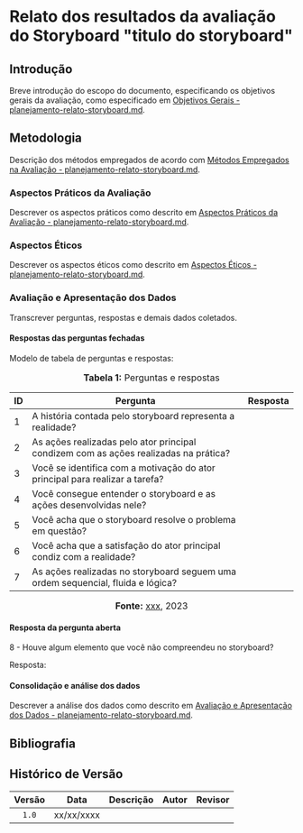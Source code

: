 # Relato dos resultados da avaliação do Storyboard "titulo do storyboard"

## Introdução

Breve introdução do escopo do documento, especificando os objetivos gerais da avaliação, como especificado em [Objetivos Gerais - planejamento-relato-storyboard.md](https://github.com/Interacao-Humano-Computador/2023.2-NotaLegal/blob/main/docs/design-avaliacao-desenvolvimento/planejamento-relato_storyboard.md#objetivos-gerais).

## Metodologia

Descrição dos métodos empregados de acordo com [Métodos Empregados na Avaliação - planejamento-relato-storyboard.md](https://github.com/Interacao-Humano-Computador/2023.2-NotaLegal/blob/main/docs/design-avaliacao-desenvolvimento/planejamento-relato_storyboard.md#m%C3%A9todos-empregados-na-avalia%C3%A7%C3%A3o).

### Aspectos Práticos da Avaliação

Descrever os aspectos práticos como descrito em [Aspectos Práticos da Avaliação - planejamento-relato-storyboard.md](https://github.com/Interacao-Humano-Computador/2023.2-NotaLegal/blob/main/docs/design-avaliacao-desenvolvimento/planejamento-relato_storyboard.md#aspectos-pr%C3%A1ticos-da-avalia%C3%A7%C3%A3o).

### Aspectos Éticos

Descrever os aspectos éticos como descrito em [Aspectos Éticos - planejamento-relato-storyboard.md](https://github.com/Interacao-Humano-Computador/2023.2-NotaLegal/blob/main/docs/design-avaliacao-desenvolvimento/planejamento-relato_storyboard.md#aspectos-%C3%A9ticos).

### Avaliação e Apresentação dos Dados

Transcrever perguntas, respostas e demais dados coletados.

#### Respostas das perguntas fechadas

Modelo de tabela de perguntas e respostas:

<div align="center">
<font size="3"><p style="text-align: center"><b>Tabela 1:</b> Perguntas e respostas</p></font>

<table>
    <thead>
        <tr>
            <th>ID</th>
            <th>Pergunta</th>
            <th>Resposta</th>
        </tr>
    </thead>
    <tbody>
        <tr>
            <td>1</td>
            <td>A história contada pelo storyboard representa a realidade?</td>
            <td></td>
        </tr>
        <tr>
            <td>2</td>
            <td>As ações realizadas pelo ator principal condizem com as ações realizadas na prática?</td>
            <td></td>
        </tr>
        <tr>
            <td>3</td>
            <td>Você se identifica com a motivação do ator principal para realizar a tarefa?</td>
            <td></td>
        </tr>
        <tr>
            <td>4</td>
            <td>Você consegue entender o storyboard e as ações desenvolvidas nele?</td>
            <td></td>
        </tr>
        <tr>
            <td>5</td>
            <td>Você acha que o storyboard resolve o problema em questão?</td>
            <td></td>
        </tr>
        <tr>
            <td>6</td>
            <td>Você acha que a satisfação do ator principal condiz com a realidade?</td>
            <td></td>
        </tr>
        <tr>
            <td>7</td>
            <td>As ações realizadas no storyboard seguem uma ordem sequencial, fluida e lógica?</td>
            <td></td>
        </tr>
    </tbody>
</table>

<font size="3"><p style="text-align: center"><b>Fonte:</b> <a href="https://github.com/xxx">xxx</a>, 2023</p></font>
</div>

#### Resposta da pergunta aberta

8 - Houve algum elemento que você não compreendeu no storyboard?

Resposta:

#### Consolidação e análise dos dados

Descrever a análise dos dados como descrito em [Avaliação e Apresentação dos Dados - planejamento-relato-storyboard.md](https://github.com/Interacao-Humano-Computador/2023.2-NotaLegal/blob/main/docs/design-avaliacao-desenvolvimento/planejamento-relato_storyboard.md#avalia%C3%A7%C3%A3o-e-apresenta%C3%A7%C3%A3o-dos-dados).

## Bibliografia

>
>

## Histórico de Versão

| Versão | Data       | Descrição            |                       Autor                        |                     Revisor                      |
| :----: | ---------- | -------------------- | :------------------------------------------------: | :----------------------------------------------: |
| `1.0`  | xx/xx/xxxx |  |      |  |
